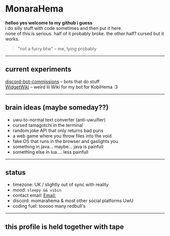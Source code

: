 #  MonaraHema

**helloo yes welcome to my github i guess**  
i do silly stuff with code sometimes and then put it here.  
none of this is serious. half of it probably broke. the other half? cursed but it works.

> "not a furry btw" – me, lying probably

---

##  current experiments

 [discord-bot-commissions](https://github.com/MonaraHema/discord-bot-commissions) – bots that do stuff  
 [WidgetWiki](https://github.com/MonaraHema/WidgetWiki) – weird lil Wiki for my bot for KobiHema :3

---

##  brain ideas (maybe someday??)

- uwu-to-normal text converter (anti-uwuifier)
- cursed tamagotchi in the terminal
- random joke API that only returns bad puns
- a web game where you throw files into the void
- fake OS that runs in the browser and gaslights you
- something in java... maybe... java is painfull
- something else in lua.... less painfull

---

##  status

- timezone: UK / slightly out of sync with reality  
- mood: `sleepy && vibin`  
- contact email: [Email:](mailto:contact@monarahema.software)
- discord: momarahema & most other social platforms UwU
- coding fuel: tooooo many redbull's

---

##  this profile is held together with tape
